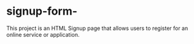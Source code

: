 # signup-form-
This project is an HTML Signup page that allows users to register for an online service or application. 

